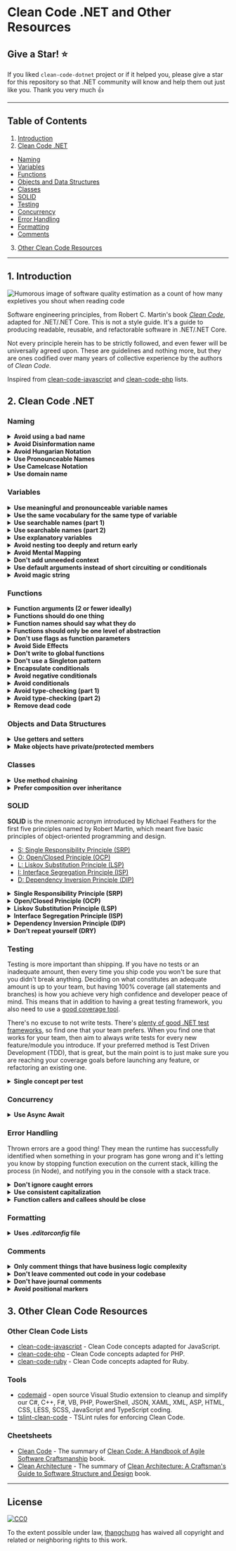# Clean Code .NET and Other Resources

## Give a Star! :star:

If you liked `clean-code-dotnet` project or if it helped you, please give a star for this repository so that .NET community will know and help them out just like you. Thank you very much :+1:

---

## Table of Contents

1. [Introduction](#1-introduction)
2. [Clean Code .NET](#2-clean-code-.net)
- [Naming](#naming)
- [Variables](#variables)
- [Functions](#functions)
- [Objects and Data Structures](#objects-and-data-structures)
- [Classes](#classes)
- [SOLID](#solid)
- [Testing](#testing)
- [Concurrency](#concurrency)
- [Error Handling](#error-handling)
- [Formatting](#formatting)
- [Comments](#comments)
3. [Other Clean Code Resources](#3-other-clean-code-resources)

---

## 1. Introduction

![Humorous image of software quality estimation as a count of how many expletives you shout when reading code](http://www.osnews.com/images/comics/wtfm.jpg)

Software engineering principles, from Robert C. Martin's book [_Clean Code_](https://www.amazon.com/Clean-Code-Handbook-Software-Craftsmanship/dp/0132350882), adapted for .NET/.NET Core. This is not a style guide. It's a guide to producing readable, reusable, and refactorable software in .NET/.NET Core.

Not every principle herein has to be strictly followed, and even fewer will be universally agreed upon. These are guidelines and nothing more, but they are ones codified over many years of collective experience by the authors of _Clean Code_.

Inspired from [clean-code-javascript](https://github.com/ryanmcdermott/clean-code-javascript) and [clean-code-php](https://github.com/jupeter/clean-code-php) lists.

## 2. Clean Code .NET

### **Naming**

<details>
  <summary><b>Avoid using a bad name</b></summary>

Naming it hard and it takes time but worth it. Choosing good names takes time but saves more than it takes and it will help everyone who reads your code (including you) will be happier if you do. Naming should reflect about what it does, what is the context.

**Bad:**

```csharp
int d;
```

**Good:**

```csharp
int daySinceModification;
```

**[⬆ Back to top](#table-of-contents)**

</details>

<details>
  <summary><b>Avoid Disinformation name</b></summary>

Programmers must avoid naming with disinformation name and we should name variable to reflect what we want to do with it.

**Bad:**

```csharp
var dataFromDb = db.GetFromService().Tolist();
```

**Good:**

```csharp
var listOfEmployee = _employeeService.GetEmployeeListFromDb().Tolist();
```

**[⬆ Back to top](#table-of-contents)**

</details>

<details>
  <summary><b>Avoid Hungarian Notation</b></summary>

Hungarian Notation restates the type which is already present in the declaration. This is pointless since modern IDEs will identify the type.

**Bad:**

```csharp
int iCounter;
string strFullName;
DateTime dModifiedDate;
```

**Good:**

```csharp
int counter;
string fullName;
DateTime modifiedDate;
```

Hungarian Notation should also not be used in paramaters.

**Bad:**

```csharp
public bool IsShopOpen(string pDay, int pAmount)
{
    // some logic
}
```

**Good:**

```csharp
public bool IsShopOpen(string day, int amount)
{
     // some logic
}
```


**[⬆ Back to top](#table-of-contents)**

</details>

<details>
  <summary><b>Use Pronounceable Names</b></summary>

It will take time to investigate the meaning of the variables and functions when they are not pronounceable.

**Bad:**

```csharp
public class Employee
{
    public Datetime sWorkDate { get; set; } // what the heck is this
    public Datetime modTime { get; set; } // same here
}
```

**Good:**

```csharp
public class Employee
{
    public Datetime StartWorkingDate { get; set; }
    public Datetime ModificationTime { get; set; }
}
```

**[⬆ Back to top](#table-of-contents)**

</details>

<details>
  <summary><b>Use Camelcase Notation</b></summary>

Use [Camelcase Notation](https://en.wikipedia.org/wiki/Camel_case) for variable and parameter function

**Bad:**

```csharp
var employeephone;

public double CalculateSalary(int workingdays, int workinghours)
{
    // some logic
}
```

**Good:**

```csharp
var employeePhone;

public double CalculateSalary(int workingDays, int workingHours)
{
    // some logic
}
```

**[⬆ Back to top](#table-of-contents)**

</details>

<details>
  <summary><b>Use domain name</b></summary>

People who read your code are also programmers. Naming things right will help everyone be on the same page. We don’t want to take time to explain to everyone what a variable or function is for.

**Good**

```csharp
public class SingleObject
{
   //create an object of SingleObject
   private static SingleObject _instance = new SingleObject();

   //make the constructor private so that this class cannot be
   //instantiated
   private SingleObject() {}

   //Get the only object available
   public static SingleObject GetInstance()
   {
      return _instance;
   }

   public string ShowMessage()
   {
      return "Hello World!";
   }
}

public static void main(String[] args)
{
    // illegal construct
    // var object = new SingleObject();

    // Get the only object available
    var singletonObject = SingleObject.GetInstance();

    // show the message
    singletonObject.ShowMessage();
}
```

**[⬆ Back to top](#table-of-contents)**

</details>

### **Variables**

<details>
  <summary><b>Use meaningful and pronounceable variable names</b></summary>

**Bad:**

```csharp
var ymdstr = DateTime.UtcNow.ToString("MMMM dd, yyyy");
```

**Good:**

```csharp
var currentDate = DateTime.UtcNow.ToString("MMMM dd, yyyy");
```

**[⬆ Back to top](#table-of-contents)**

</details>

<details>
  <summary><b>Use the same vocabulary for the same type of variable</b></summary>

**Bad:**

```csharp
GetUserInfo();
GetUserData();
GetUserRecord();
GetUserProfile();
```

**Good:**

```csharp
GetUser();
```

**[⬆ Back to top](#table-of-contents)**

</details>

<details>
  <summary><b>Use searchable names (part 1)</b></summary>

We will read more code than we will ever write. It's important that the code we do write is
readable and searchable. By _not_ naming variables that end up being meaningful for
understanding our program, we hurt our readers.
Make your names searchable.

**Bad:**

```csharp
// What the heck is data for?
var data = new { Name = "John", Age = 42 };

var stream1 = new MemoryStream();
var ser1 = new DataContractJsonSerializer(typeof(object));
ser1.WriteObject(stream1, data);

stream1.Position = 0;
var sr1 = new StreamReader(stream1);
Console.Write("JSON form of Data object: ");
Console.WriteLine(sr1.ReadToEnd());
```

**Good:**

```csharp
var person = new Person
{
    Name = "John",
    Age = 42
};

var stream2 = new MemoryStream();
var ser2 = new DataContractJsonSerializer(typeof(Person));
ser2.WriteObject(stream2, data);

stream2.Position = 0;
var sr2 = new StreamReader(stream2);
Console.Write("JSON form of Data object: ");
Console.WriteLine(sr2.ReadToEnd());
```
**[⬆ Back to top](#table-of-contents)**

</details>

<details>
  <summary><b>Use searchable names (part 2)</b></summary>

**Bad:**

```csharp
var data = new { Name = "John", Age = 42, PersonAccess = 4};

// What the heck is 4 for?
if (data.PersonAccess == 4)
{
    // do edit ...
}
```

**Good:**

```csharp
public enum PersonAccess : int
{
    ACCESS_READ = 1,
    ACCESS_CREATE = 2,
    ACCESS_UPDATE = 4,
    ACCESS_DELETE = 8
}

var person = new Person
{
    Name = "John",
    Age = 42,
    PersonAccess= PersonAccess.ACCESS_CREATE
};

if (person.PersonAccess == PersonAccess.ACCESS_UPDATE)
{
    // do edit ...
}
```

**[⬆ Back to top](#table-of-contents)**

</details>

<details>
  <summary><b>Use explanatory variables</b></summary>

**Bad:**

```csharp
const string Address = "One Infinite Loop, Cupertino 95014";
var cityZipCodeRegex = @"/^[^,\]+[,\\s]+(.+?)\s*(\d{5})?$/";
var matches = Regex.Matches(Address, cityZipCodeRegex);
if (matches[0].Success == true && matches[1].Success == true)
{
    SaveCityZipCode(matches[0].Value, matches[1].Value);
}
```

**Good:**

Decrease dependence on regex by naming subpatterns.

```csharp
const string Address = "One Infinite Loop, Cupertino 95014";
var cityZipCodeWithGroupRegex = @"/^[^,\]+[,\\s]+(?<city>.+?)\s*(?<zipCode>\d{5})?$/";
var matchesWithGroup = Regex.Match(Address, cityZipCodeWithGroupRegex);
var cityGroup = matchesWithGroup.Groups["city"];
var zipCodeGroup = matchesWithGroup.Groups["zipCode"];
if(cityGroup.Success == true && zipCodeGroup.Success == true)
{
    SaveCityZipCode(cityGroup.Value, zipCodeGroup.Value);
}
```

**[⬆ back to top](#table-of-contents)**

</details>

<details>
  <summary><b>Avoid nesting too deeply and return early</b></summary>

Too many if else statements can make the code hard to follow. Explicit is better
than implicit.

**Bad:**

```csharp
public bool IsShopOpen(string day)
{
    if (!string.IsNullOrEmpty(day))
    {
        day = day.ToLower();
        if (day == "friday")
        {
            return true;
        }
        else if (day == "saturday")
        {
            return true;
        }
        else if (day == "sunday")
        {
            return true;
        }
        else
        {
            return false;
        }
    }
    else
    {
        return false;
    }

}
```

**Good:**

```csharp
public bool IsShopOpen(string day)
{
    if (string.IsNullOrEmpty(day))
    {
        return false;
    }

    var openingDays = new[] { "friday", "saturday", "sunday" };
    return openingDays.Any(d => d == day.ToLower());
}
```

**Bad:**

```csharp
public long Fibonacci(int n)
{
    if (n < 50)
    {
        if (n != 0)
        {
            if (n != 1)
            {
                return Fibonacci(n - 1) + Fibonacci(n - 2);
            }
            else
            {
                return 1;
            }
        }
        else
        {
            return 0;
        }
    }
    else
    {
        throw new System.Exception("Not supported");
    }
}
```

**Good:**

```csharp
public long Fibonacci(int n)
{
    if (n == 0)
    {
        return 0;
    }

    if (n == 1)
    {
        return 1;
    }

    if (n > 50)
    {
        throw new System.Exception("Not supported");
    }

    return Fibonacci(n - 1) + Fibonacci(n - 2);
}
```

**[⬆ back to top](#table-of-contents)**

</details>

<details>
  <summary><b>Avoid Mental Mapping</b></summary>

Don’t force the reader of your code to translate what the variable means.
Explicit is better than implicit.

**Bad:**

```csharp
var l = new[] { "Austin", "New York", "San Francisco" };

for (var i = 0; i < l.Count(); i++)
{
    var li = l[i];
    DoStuff();
    DoSomeOtherStuff();

    // ...
    // ...
    // ...
    // Wait, what is `li` for again?
    Dispatch(li);
}
```

**Good:**

```csharp
var locations = new[] { "Austin", "New York", "San Francisco" };

foreach (var location in locations)
{
    DoStuff();
    DoSomeOtherStuff();

    // ...
    // ...
    // ...
    Dispatch(location);
}
```

**[⬆ back to top](#table-of-contents)**

</details>

<details>
  <summary><b>Don't add unneeded context</b></summary>

If your class/object name tells you something, don't repeat that in your
variable name.

**Bad:**

```csharp
public class Car
{
    public string CarMake { get; set; }
    public string CarModel { get; set; }
    public string CarColor { get; set; }

    //...
}
```

**Good:**

```csharp
public class Car
{
    public string Make { get; set; }
    public string Model { get; set; }
    public string Color { get; set; }

    //...
}
```

**[⬆ back to top](#table-of-contents)**

</details>

<details>
  <summary><b>Use default arguments instead of short circuiting or conditionals</b></summary>

**Not good:**

This is not good because `breweryName` can be `NULL`.

This opinion is more understandable than the previous version, but it better controls the value of the variable.

```csharp
public void CreateMicrobrewery(string name = null)
{
    var breweryName = !string.IsNullOrEmpty(name) ? name : "Hipster Brew Co.";
    // ...
}
```

**Good:**

```csharp
public void CreateMicrobrewery(string breweryName = "Hipster Brew Co.")
{
    // ...
}
```

**[⬆ back to top](#table-of-contents)**

</details>

<details>
  <summary><b>Avoid magic string</b></summary>

Magic strings are string values that are specified directly within application code that have an impact on the application’s behavior. Frequently, such strings will end up being duplicated within the system, and since they cannot automatically be updated using refactoring tools, they become a common source of bugs when changes are made to some strings but not others.

**Bad**

```csharp
if (userRole == "Admin")
{
    // logic in here
}
```

**Good**

```csharp
const string ADMIN_ROLE = "Admin"
if (userRole == ADMIN_ROLE)
{
    // logic in here
}
```

Using this we only have to change in centralize place and others will adapt it.

**[⬆ back to top](#table-of-contents)**

</details>

### **Functions**

<details>
  <summary><b>Function arguments (2 or fewer ideally)</b></summary>

Limiting the amount of function parameters is incredibly important because it makes
testing your function easier. Having more than three leads to a combinatorial explosion
where you have to test tons of different cases with each separate argument.

Zero arguments is the ideal case. One or two arguments is ok, and three should be avoided.
Anything more than that should be consolidated. Usually, if you have more than two
arguments then your function is trying to do too much. In cases where it's not, most
of the time a higher-level object will suffice as an argument.

**Bad:**

```csharp
public void CreateMenu(string title, string body, string buttonText, bool cancellable)
{
    // ...
}
```

**Good:**

```csharp
pubic class MenuConfig
{
    public string Title { get; set; }
    public string Body { get; set; }
    public string ButtonText { get; set; }
    public bool Cancellable { get; set; }
}

var config = new MenuConfig();
config.Title = "Foo";
config.Body = "Bar";
config.ButtonText = "Baz";
config.Cancellable = true;

public void CreateMenu(MenuConfig config)
{
    // ...
}
```

**[⬆ back to top](#table-of-contents)**

</details>

<details>
  <summary><b>Functions should do one thing</b></summary>

This is by far the most important rule in software engineering. When functions do more
than one thing, they are harder to compose, test, and reason about. When you can isolate
a function to just one action, they can be refactored easily and your code will read much
cleaner. If you take nothing else away from this guide other than this, you'll be ahead
of many developers.

**Bad:**

```csharp
public void SendEmailToListOfClients(string[] clients)
{
    foreach (var client in clients)
    {
        var clientRecord = db.Find(client);
        if (clientRecord.IsActive())
        {
            Email(client);
        }
    }
}
```

**Good:**

```csharp
public void SendEmailToListOfClients(string[] clients)
{
    var activeClients = ActiveClients(clients);
    // Do some logic
}

public List<Client> ActiveClients(string[] clients)
{
    return db.Find(clients).Where(s => s.Status == "Active");
}
```

**[⬆ back to top](#table-of-contents)**

</details>

<details>
  <summary><b>Function names should say what they do</b></summary>

**Bad:**

```csharp
public class Email
{
    //...

    public void Handle()
    {
        SendMail(this._to, this._subject, this._body);
    }
}

var message = new Email(...);
// What is this? A handle for the message? Are we writing to a file now?
message.Handle();
```

**Good:**

```csharp
public class Email
{
    //...

    public void Send()
    {
        SendMail(this._to, this._subject, this._body);
    }
}

var message = new Email(...);
// Clear and obvious
message.Send();
```

**[⬆ back to top](#table-of-contents)**

</details>

<details>
  <summary><b>Functions should only be one level of abstraction</b></summary>

> Not finished yet

When you have more than one level of abstraction your function is usually
doing too much. Splitting up functions leads to reusability and easier
testing.

**Bad:**

```csharp
public string ParseBetterJSAlternative(string code)
{
    var regexes = [
        // ...
    ];

    var statements = explode(" ", code);
    var tokens = new string[] {};
    foreach (var regex in regexes) {
        foreach (var statement in statements) {
            // ...
        }
    }

    var ast = new string[] {};
    foreach (var token in tokens) {
        // lex...
    }

    foreach (var node in ast) {
        // parse...
    }
}
```

**Bad too:**

We have carried out some of the functionality, but the `ParseBetterJSAlternative()` function is still very complex and not testable.

```csharp
public string Tokenize(string code)
{
    var regexes = new string[] {
        // ...
    };

    var statements = explode(" ", code);
    var tokens = new string[] {};
    foreach (var regex in regexes)
    {
        foreach (var statement in statements)
        {
            tokens[] = /* ... */;
        }
    }

    return tokens;
}

public string Lexer(string[] tokens)
{
    var ast = new string[] {};
    foreach (var token in tokens)
    {
        ast[] = /* ... */;
    }

    return ast;
}

public string ParseBetterJSAlternative(string code)
{
    var tokens = Tokenize(code);
    var ast = Lexer(tokens);
    foreach (var node in ast)
    {
        // parse...
    }
}
```

**Good:**

The best solution is move out the dependencies of `ParseBetterJSAlternative()` function.

```csharp
class Tokenizer
{
    public string Tokenize(string code)
    {
        var regexes = new string[] {
            // ...
        };

        var statements = explode(" ", code);
        var tokens = new string[] {};
        foreach (var regex in regexes)
        {
            foreach (var statement in statements)
            {
                tokens[] = /* ... */;
            }
        }

        return tokens;
    }
}

class Lexer
{
    public string Lexify(string[] tokens)
    {
        var ast = new[] {};
        foreach (var token in tokens)
        {
            ast[] = /* ... */;
        }

        return ast;
    }
}

class BetterJSAlternative
{
    private string _tokenizer;
    private string _lexer;

    public BetterJSAlternative(Tokenizer tokenizer, Lexer lexer)
    {
        _tokenizer = tokenizer;
        _lexer = lexer;
    }

    public string Parse(string code)
    {
        var tokens = _tokenizer->Tokenize(code);
        var ast = _lexer.Lexify(tokens);
        foreach (var node in ast)
        {
            // parse...
        }
    }
}
```

**[⬆ back to top](#table-of-contents)**

</details>

<details>
  <summary><b>Don't use flags as function parameters</b></summary>

Flags tell your user that this function does more than one thing. Functions should
do one thing. Split out your functions if they are following different code paths
based on a boolean.

**Bad:**

```csharp
public void CreateFile(string name, bool temp = false)
{
    if (temp)
    {
        Touch("./temp/" + name);
    }
    else
    {
        Touch(name);
    }
}
```

**Good:**

```csharp
public void CreateFile(string name)
{
    Touch(name);
}

public void CreateTempFile(string name)
{
    Touch("./temp/"  + name);
}
```

**[⬆ back to top](#table-of-contents)**

</details>

<details>
  <summary><b>Avoid Side Effects</b></summary>

A function produces a side effect if it does anything other than take a value in and
return another value or values. A side effect could be writing to a file, modifying
some global variable, or accidentally wiring all your money to a stranger.

Now, you do need to have side effects in a program on occasion. Like the previous
example, you might need to write to a file. What you want to do is to centralize where
you are doing this. Don't have several functions and classes that write to a particular
file. Have one service that does it. One and only one.

The main point is to avoid common pitfalls like sharing state between objects without
any structure, using mutable data types that can be written to by anything, and not
centralizing where your side effects occur. If you can do this, you will be happier
than the vast majority of other programmers.

**Bad:**

```csharp
// Global variable referenced by following function.
// If we had another function that used this name, now it'd be an array and it could break it.
var name = 'Ryan McDermott';

public string SplitIntoFirstAndLastName()
{
   return name.Split(" ");
}

SplitIntoFirstAndLastName();

Console.PrintLine(name); // ['Ryan', 'McDermott'];
```

**Good:**

```csharp
public string SplitIntoFirstAndLastName(string name)
{
    return name.Split(" ");
}

var name = 'Ryan McDermott';
var newName = SplitIntoFirstAndLastName(name);

Console.PrintLine(name); // 'Ryan McDermott';
Console.PrintLine(newName); // ['Ryan', 'McDermott'];
```

**[⬆ back to top](#table-of-contents)**

</details>

<details>
  <summary><b>Don't write to global functions</b></summary>

> Not finished yet

Polluting globals is a bad practice in many languages because you could clash with another
library and the user of your API would be none-the-wiser until they get an exception in
production. Let's think about an example: what if you wanted to have configuration array.
You could write global function like `Config()`, but it could clash with another library
that tried to do the same thing.

**Bad:**

```csharp
public string[] Config()
{
    return  [
        "foo" => "bar",
    ]
}
```

**Good:**

```csharp
class Configuration
{
    private string[] _configuration = [];

    public Configuration(string[] configuration)
    {
        _configuration = configuration;
    }

    public string[] Get(string key)
    {
        return (_configuration[key]!= null) ? _configuration[key] : null;
    }
}
```

Load configuration and create instance of `Configuration` class

```csharp
var configuration = new Configuration(new string[] {
    "foo" => "bar",
});
```

And now you must use instance of `Configuration` in your application.

**[⬆ back to top](#table-of-contents)**

</details>

<details>
  <summary><b>Don't use a Singleton pattern</b></summary>

Singleton is an [anti-pattern](https://en.wikipedia.org/wiki/Singleton_pattern). Paraphrased from Brian Button:

1. They are generally used as a **global instance**, why is that so bad? Because **you hide the dependencies** of your application in your code, instead of exposing them through the interfaces. Making something global to avoid passing it around is a [code smell](https://en.wikipedia.org/wiki/Code_smell).
2. They violate the [single responsibility principle](#single-responsibility-principle-srp): by virtue of the fact that **they control their own creation and lifecycle**.
3. They inherently cause code to be tightly [coupled](https://en.wikipedia.org/wiki/Coupling_%28computer_programming%29). This makes faking them out under **test rather difficult** in many cases.
4. They carry state around for the lifetime of the application. Another hit to testing since **you can end up with a situation where tests need to be ordered** which is a big no for unit tests. Why? Because each unit test should be independent from the other.

There is also very good thoughts by [Misko Hevery](http://misko.hevery.com/about/) about the [root of problem](http://misko.hevery.com/2008/08/25/root-cause-of-singletons/).

**Bad:**

```csharp
class DBConnection
{
    private static DBConnection _instance;

    private DBConnection()
    {
        // ...
    }

    public static GetInstance()
    {
        if (_instance == null)
        {
            _instance = new DBConnection();
        }

        return _instance;
    }

    // ...
}

var singleton = DBConnection.GetInstance();
```

**Good:**

```csharp
class DBConnection
{
    public DBConnection(IOptions<DbConnectionOption> options)
    {
        // ...
    }

    // ...
}
```

Create instance of `DBConnection` class and configure it with [Option pattern](https://docs.microsoft.com/en-us/aspnet/core/fundamentals/configuration/options?view=aspnetcore-2.1).

```csharp
var options = <resolve from IOC>;
var connection = new DBConnection(options);
```

And now you must use instance of `DBConnection` in your application.

**[⬆ back to top](#table-of-contents)**

</details>

<details>
  <summary><b>Encapsulate conditionals</b></summary>

**Bad:**

```csharp
if (article.state == "published")
{
    // ...
}
```

**Good:**

```csharp
if (article.IsPublished())
{
    // ...
}
```

**[⬆ back to top](#table-of-contents)**

</details>

<details>
  <summary><b>Avoid negative conditionals</b></summary>

**Bad:**

```csharp
public bool IsDOMNodeNotPresent(string node)
{
    // ...
}

if (!IsDOMNodeNotPresent(node))
{
    // ...
}
```

**Good:**

```csharp
public bool IsDOMNodePresent(string node)
{
    // ...
}

if (IsDOMNodePresent(node))
{
    // ...
}
```

**[⬆ back to top](#table-of-contents)**

</details>

<details>
  <summary><b>Avoid conditionals</b></summary>

This seems like an impossible task. Upon first hearing this, most people say,
"how am I supposed to do anything without an `if` statement?" The answer is that
you can use polymorphism to achieve the same task in many cases. The second
question is usually, "well that's great but why would I want to do that?" The
answer is a previous clean code concept we learned: a function should only do
one thing. When you have classes and functions that have `if` statements, you
are telling your user that your function does more than one thing. Remember,
just do one thing.

**Bad:**

```csharp
class Airplane
{
    // ...

    public double GetCruisingAltitude()
    {
        switch (_type)
        {
            case '777':
                return GetMaxAltitude() - GetPassengerCount();
            case 'Air Force One':
                return GetMaxAltitude();
            case 'Cessna':
                return GetMaxAltitude() - GetFuelExpenditure();
        }
    }
}
```

**Good:**

```csharp
interface IAirplane
{
    // ...

    public double GetCruisingAltitude();
}

class Boeing777 : IAirplane
{
    // ...

    public double GetCruisingAltitude()
    {
        return GetMaxAltitude() - GetPassengerCount();
    }
}

class AirForceOne : IAirplane
{
    // ...

    public double GetCruisingAltitude()
    {
        return GetMaxAltitude();
    }
}

class Cessna : IAirplane
{
    // ...

    public double GetCruisingAltitude()
    {
        return GetMaxAltitude() - GetFuelExpenditure();
    }
}
```

**[⬆ back to top](#table-of-contents)**

</details>

<details>
  <summary><b>Avoid type-checking (part 1)</b></summary>

**Bad:**

```csharp
public Path TravelToTexas(object vehicle)
{
    if (vehicle.GetType() == typeof(Bicycle))
    {
        (vehicle as Bicycle).PeddleTo(new Location("texas"));
    }
    else if (vehicle.GetType() == typeof(Car))
    {
        (vehicle as Car).DriveTo(new Location("texas"));
    }
}
```

**Good:**

```csharp
public Path TravelToTexas(Traveler vehicle)
{
    vehicle.TravelTo(new Location("texas"));
}
```

or

```csharp
// pattern matching
public Path TravelToTexas(object vehicle)
{
    if (vehicle is Bicycle bicycle)
    {
        bicycle.PeddleTo(new Location("texas"));
    }
    else if (vehicle is Car car)
    {
        car.DriveTo(new Location("texas"));
    }
}
```

**[⬆ back to top](#table-of-contents)**

</details>

<details>
  <summary><b>Avoid type-checking (part 2)</b></summary>

**Bad:**

```csharp
public int Combine(dynamic val1, dynamic val2)
{
    int value;
    if (!int.TryParse(val1, out value) || !int.TryParse(val2, out value))
    {
        throw new Exception('Must be of type Number');
    }

    return val1 + val2;
}
```

**Good:**

```csharp
public int Combine(int val1, int val2)
{
    return val1 + val2;
}
```

**[⬆ back to top](#table-of-contents)**

</details>

<details>
  <summary><b>Remove dead code</b></summary>

Dead code is just as bad as duplicate code. There's no reason to keep it in
your codebase. If it's not being called, get rid of it! It will still be safe
in your version history if you still need it.

**Bad:**

```csharp
public void OldRequestModule(string url)
{
    // ...
}

public void NewRequestModule(string url)
{
    // ...
}

var request = NewRequestModule(requestUrl);
InventoryTracker("apples", request, "www.inventory-awesome.io");
```

**Good:**

```csharp
public void RequestModule(string url)
{
    // ...
}

var request = RequestModule(requestUrl);
InventoryTracker("apples", request, "www.inventory-awesome.io");
```

**[⬆ back to top](#table-of-contents)**

</details>

### **Objects and Data Structures**

<details>
  <summary><b>Use getters and setters</b></summary>

In C# / VB.NET you can set `public`, `protected` and `private` keywords for methods.
Using it, you can control properties modification on an object.

* When you want to do more beyond getting an object property, you don't have
  to look up and change every accessor in your codebase.
* Makes adding validation simple when doing a `set`.
* Encapsulates the internal representation.
* Easy to add logging and error handling when getting and setting.
* Inheriting this class, you can override default functionality.
* You can lazy load your object's properties, let's say getting it from a
  server.

Additionally, this is part of Open/Closed principle, from object-oriented
design principles.

**Bad:**

```csharp
class BankAccount
{
    public double Balance = 1000;
}

var bankAccount = new BankAccount();

// Fake buy shoes...
bankAccount.Balance -= 100;
```

**Good:**

```csharp
class BankAccount
{
    private double _balance = 0.0D;

    public BankAccount(balance = 1000)
    {
       _balance = balance;
    }

    public double WithdrawBalance(int amount)
    {
        if (amount > _balance)
        {
            throw new Exception('Amount greater than available balance.');
        }

        _balance -= amount;
    }

    public void DepositBalance(int amount)
    {
        _balance += amount;
    }

    public double getBalance()
    {
        return _balance;
    }
}

var bankAccount = new BankAccount();

// Buy shoes...
bankAccount.WithdrawBalance(price);

// Get balance
balance = bankAccount.GetBalance();
```

**[⬆ back to top](#table-of-contents)**

</details>

<details>
  <summary><b>Make objects have private/protected members</b></summary>

**Bad:**

```csharp
class Employee
{
    public string Name { get; set; }

    public Employee(name)
    {
        Name = name;
    }
}

var employee = new Employee('John Doe');
Console.WriteLine(employee.Name) // Employee name: John Doe
```

**Good:**

```csharp
class Employee
{
    public string Name { get; }

    public Employee(string name)
    {
        Name = name;
    }
}

var employee = new Employee('John Doe');
Console.WriteLine(employee.GetName());// Employee name: John Doe
```

**[⬆ back to top](#table-of-contents)**

</details>

### **Classes**

<details>
  <summary><b>Use method chaining</b></summary>

This pattern is very useful and commonly used in many libraries. It allows your code to be expressive, and less verbose.
For that reason, use method chaining and take a look at how clean your code will be.

**Good:**

```csharp
public static class ListExtensions
{
    public static List<T> FluentAdd<T>(this List<T> list, T item)
    {
        list.Add(item);
        return list;
    }

    public static List<T> FluentClear<T>(this List<T> list)
    {
        list.Clear();
        return list;
    }

    public static List<T> FluentForEach<T>(this List<T> list, Action<T> action)
    {
        list.ForEach(action);
        return list;
    }

    public static List<T> FluentInsert<T>(this List<T> list, int index, T item)
    {
        list.Insert(index, item);
        return list;
    }

    public static List<T> FluentRemoveAt<T>(this List<T> list, int index)
    {
        list.RemoveAt(index);
        return list;
    }

    public static List<T> FluentReverse<T>(this List<T> list)
    {
        list.Reverse();
        return list;
    }
}

internal static void ListFluentExtensions()
{
    var list = new List<int>() { 1, 2, 3, 4, 5 }
        .FluentAdd(1)
        .FluentInsert(0, 0)
        .FluentRemoveAt(1)
        .FluentReverse()
        .FluentForEach(value => value.WriteLine())
        .FluentClear();
}
```

**[⬆ back to top](#table-of-contents)**

</details>

<details>
  <summary><b>Prefer composition over inheritance</b></summary>

As stated famously in [_Design Patterns_](https://en.wikipedia.org/wiki/Design_Patterns) by the Gang of Four,
you should prefer composition over inheritance where you can. There are lots of
good reasons to use inheritance and lots of good reasons to use composition.
The main point for this maxim is that if your mind instinctively goes for
inheritance, try to think if composition could model your problem better. In some
cases it can.

You might be wondering then, "when should I use inheritance?" It
depends on your problem at hand, but this is a decent list of when inheritance
makes more sense than composition:

1. Your inheritance represents an "is-a" relationship and not a "has-a" relationship (Human->Animal vs. User->UserDetails).
2. You can reuse code from the base classes (Humans can move like all animals).
3. You want to make global changes to derived classes by changing a base class (Change the caloric expenditure of all animals when they move).

**Bad:**

```csharp
class Employee
{
    private string Name { get; set; }
    private string Email { get; set; }

    public Employee(string name, string email)
    {
        Name = name;
        Email = email;
    }

    // ...
}

// Bad because Employees "have" tax data.
// EmployeeTaxData is not a type of Employee

class EmployeeTaxData extends Employee
{
    private string Name { get; }
    private string Email { get; }

    public EmployeeTaxData(string name, string email, string ssn, string salary)
    {
         // ...
    }

    // ...
}
```

**Good:**

```csharp
class EmployeeTaxData
{
    public string Ssn { get; }
    public string Salary { get; }

    public EmployeeTaxData(string ssn, string salary)
    {
        Ssn = ssn;
        Salary = salary;
    }

    // ...
}

class Employee
{
    public string Name { get; }
    public string Email { get; }
    public EmployeeTaxData TaxData { get; }

    public Employee(string name, string email)
    {
        Name = name;
        Email = email;
    }

    public void SetTax(string ssn, double salary)
    {
        TaxData = new EmployeeTaxData(ssn, salary);
    }

    // ...
}
```

**[⬆ back to top](#table-of-contents)**

</details>

### **SOLID**

**SOLID** is the mnemonic acronym introduced by Michael Feathers for the first five principles named by Robert Martin, which meant five basic principles of object-oriented programming and design.

* [S: Single Responsibility Principle (SRP)](#single-responsibility-principle-srp)
* [O: Open/Closed Principle (OCP)](#openclosed-principle-ocp)
* [L: Liskov Substitution Principle (LSP)](#liskov-substitution-principle-lsp)
* [I: Interface Segregation Principle (ISP)](#interface-segregation-principle-isp)
* [D: Dependency Inversion Principle (DIP)](#dependency-inversion-principle-dip)

<details>
  <summary><b>Single Responsibility Principle (SRP)</b></summary>

As stated in Clean Code, "There should never be more than one reason for a class
to change". It's tempting to jam-pack a class with a lot of functionality, like
when you can only take one suitcase on your flight. The issue with this is
that your class won't be conceptually cohesive and it will give it many reasons
to change. Minimizing the amount of times you need to change a class is important.
It's important because if too much functionality is in one class and you modify a piece of it,
it can be difficult to understand how that will affect other dependent modules in
your codebase.

**Bad:**

```csharp
class UserSettings
{
    private User User;

    public UserSettings (User user)
    {
        User = user;
    }

    public void ChangeSettings(Settings settings)
    {
        if (verifyCredentials())
        {
            // ...
        }
    }

    private bool VerifyCredentials()
    {
        // ...
    }
}
```

**Good:**

```csharp
class UserAuth
{
    private User User;

    public UserSettings (User user)
    {
        User = user;
    }

    public bool VerifyCredentials()
    {
        // ...
    }
}

class UserSettings
{
    private User User;
    private UserAuth Auth;

    public UserSettings(User user)
    {
        User = user;
        Auth = new UserAuth(user);
    }

    public void ChangeSettings(Settings settings)
    {
        if (Auth.VerifyCredentials())
        {
            // ...
        }
    }
}
```

**[⬆ back to top](#table-of-contents)**

</details>

<details>
  <summary><b>Open/Closed Principle (OCP)</b></summary>

As stated by Bertrand Meyer, "software entities (classes, modules, functions,
etc.) should be open for extension, but closed for modification." What does that
mean though? This principle basically states that you should allow users to
add new functionalities without changing existing code.

**Bad:**

```csharp
abstract class AdapterBase
{
    protected string Name;

    public string GetName()
    {
        return Name;
    }
}

class AjaxAdapter : AdapterBase
{
    public AjaxAdapter()
    {
        Name = "ajaxAdapter";
    }
}

class NodeAdapter : AdapterBase
{
    public NodeAdapter()
    {
        Name = "nodeAdapter";
    }
}

class HttpRequester : AdapterBase
{
    private readonly AdapterBase Adapter;

    public HttpRequester(AdapterBase adapter)
    {
        Adapter = adapter;
    }

    public void Fetch(string url)
    {
        var adapterName = Adapter.GetName();

        if (adapterName == "ajaxAdapter")
        {
            return MakeAjaxCall(url);
        }
        else if (adapterName == "httpNodeAdapter")
        {
            return MakeHttpCall(url);
        }
    }

    private bool MakeAjaxCall(string url)
    {
        // request and return promise
    }

    private bool MakeHttpCall(string url)
    {
        // request and return promise
    }
}
```

**Good:**

```csharp
interface IAdapter
{
    bool Request(string url);
}

class AjaxAdapter : IAdapter
{
    public bool Request(string url)
    {
        // request and return promise
    }
}

class NodeAdapter : IAdapter
{
    public bool Request(string url)
    {
        // request and return promise
    }
}

class HttpRequester
{
    private readonly IAdapter Adapter;

    public HttpRequester(IAdapter adapter)
    {
        Adapter = adapter;
    }

    public bool Fetch(string url)
    {
        return Adapter.Request(url);
    }
}
```

**[⬆ back to top](#table-of-contents)**

</details>

<details>
  <summary><b>Liskov Substitution Principle (LSP)</b></summary>

This is a scary term for a very simple concept. It's formally defined as "If S
is a subtype of T, then objects of type T may be replaced with objects of type S
(i.e., objects of type S may substitute objects of type T) without altering any
of the desirable properties of that program (correctness, task performed,
etc.)." That's an even scarier definition.

The best explanation for this is if you have a parent class and a child class,
then the base class and child class can be used interchangeably without getting
incorrect results. This might still be confusing, so let's take a look at the
classic Square-Rectangle example. Mathematically, a square is a rectangle, but
if you model it using the "is-a" relationship via inheritance, you quickly
get into trouble.

**Bad:**

```csharp
class Rectangle
{
    protected double Width = 0;
    protected double Height = 0;

    public Drawable Render(double area)
    {
        // ...
    }

    public void SetWidth(double width)
    {
        Width = width;
    }

    public void SetHeight(double height)
    {
        Height = height;
    }

    public double GetArea()
    {
        return Width * Height;
    }
}

class Square : Rectangle
{
    public double SetWidth(double width)
    {
        Width = Height = width;
    }

    public double SetHeight(double height)
    {
        Width = Height = height;
    }
}

Drawable RenderLargeRectangles(Rectangle rectangles)
{
    foreach (rectangle in rectangles)
    {
        rectangle.SetWidth(4);
        rectangle.SetHeight(5);
        var area = rectangle.GetArea(); // BAD: Will return 25 for Square. Should be 20.
        rectangle.Render(area);
    }
}

var rectangles = new[] { new Rectangle(), new Rectangle(), new Square() };
RenderLargeRectangles(rectangles);
```

**Good:**

```csharp
abstract class ShapeBase
{
    protected double Width = 0;
    protected double Height = 0;

    abstract public double GetArea();

    public Drawable Render(double area)
    {
        // ...
    }
}

class Rectangle : ShapeBase
{
    public void SetWidth(double width)
    {
        Width = width;
    }

    public void SetHeight(double height)
    {
        Height = height;
    }

    public double GetArea()
    {
        return Width * Height;
    }
}

class Square : ShapeBase
{
    private double Length = 0;

    public double SetLength(double length)
    {
        Length = length;
    }

    public double GetArea()
    {
        return Math.Pow(Length, 2);
    }
}

Drawable RenderLargeRectangles(Rectangle rectangles)
{
    foreach (rectangle in rectangles)
    {
        if (rectangle is Square)
        {
            rectangle.SetLength(5);
        }
        else if (rectangle is Rectangle)
        {
            rectangle.SetWidth(4);
            rectangle.SetHeight(5);
        }

        var area = rectangle.GetArea();
        rectangle.Render(area);
    }
}

var shapes = new[] { new Rectangle(), new Rectangle(), new Square() };
RenderLargeRectangles(shapes);
```

**[⬆ back to top](#table-of-contents)**

</details>

<details>
  <summary><b>Interface Segregation Principle (ISP)</b></summary>

### Interface Segregation Principle (ISP)

ISP states that "Clients should not be forced to depend upon interfaces that
they do not use."

A good example to look at that demonstrates this principle is for
classes that require large settings objects. Not requiring clients to setup
huge amounts of options is beneficial, because most of the time they won't need
all of the settings. Making them optional helps prevent having a "fat interface".

**Bad:**

```csharp
public interface IEmployee
{
    void Work();
    void Eat();
}

public class Human : IEmployee
{
    public void Work()
    {
        // ....working
    }

    public void Eat()
    {
        // ...... eating in lunch break
    }
}

public class Robot : IEmployee
{
    public void Work()
    {
        //.... working much more
    }

    public void Eat()
    {
        //.... robot can't eat, but it must implement this method
    }
}
```

**Good:**

Not every worker is an employee, but every employee is an worker.

```csharp
public interface IWorkable
{
    void Work();
}

public interface IFeedable
{
    void Eat();
}

public interface IEmployee : IFeedable, IWorkable
{
}

public class Human : IEmployee
{
    public void Work()
    {
        // ....working
    }

    public void Eat()
    {
        //.... eating in lunch break
    }
}

// robot can only work
public class Robot : IWorkable
{
    public void Work()
    {
        // ....working
    }
}
```

**[⬆ back to top](#table-of-contents)**

</details>

<details>
  <summary><b>Dependency Inversion Principle (DIP)</b></summary>

This principle states two essential things:

1. High-level modules should not depend on low-level modules. Both should
   depend on abstractions.
2. Abstractions should not depend upon details. Details should depend on
   abstractions.

This can be hard to understand at first, but if you've worked with PHP frameworks (like Symfony), you've seen an implementation of this principle in the form of Dependency
Injection (DI). While they are not identical concepts, DIP keeps high-level
modules from knowing the details of its low-level modules and setting them up.
It can accomplish this through DI. A huge benefit of this is that it reduces
the coupling between modules. Coupling is a very bad development pattern because
it makes your code hard to refactor.

**Bad:**

```csharp
public abstract class EmployeeBase
{
    public void Work()
    {
        // ....working
    }
}

public class Robot : EmployeeBase
{
    public void Work()
    {
        //.... working much more
    }
}

public class Manager
{
    private readonly Employee _employee;

    public Manager(Employee employee)
    {
        _employee = employee;
    }

    public void Manage()
    {
        _employee.Work();
    }
}
```

**Good:**

```csharp
public interface Employee
{
    void Work();
}

public class Human : Employee
{
    public void Work()
    {
        // ....working
    }
}

public class Robot : Employee
{
    public void Work()
    {
        //.... working much more
    }
}

public class Manager
{
    private readonly Employee _employee;

    public Manager(Employee employee)
    {
        _employee = employee;
    }

    public void Manage()
    {
        _employee.Work();
    }
}
```

**[⬆ back to top](#table-of-contents)**

</details>

<details>
  <summary><b>Don’t repeat yourself (DRY)</b></summary>

Try to observe the [DRY](https://en.wikipedia.org/wiki/Don%27t_repeat_yourself) principle.

Do your absolute best to avoid duplicate code. Duplicate code is bad because
it means that there's more than one place to alter something if you need to
change some logic.

Imagine if you run a restaurant and you keep track of your inventory: all your
tomatoes, onions, garlic, spices, etc. If you have multiple lists that
you keep this on, then all have to be updated when you serve a dish with
tomatoes in them. If you only have one list, there's only one place to update!

Oftentimes you have duplicate code because you have two or more slightly
different things, that share a lot in common, but their differences force you
to have two or more separate functions that do much of the same things. Removing
duplicate code means creating an abstraction that can handle this set of different
things with just one function/module/class.

Getting the abstraction right is critical, that's why you should follow the
SOLID principles laid out in the [Classes](#classes) section. Bad abstractions can be
worse than duplicate code, so be careful! Having said this, if you can make
a good abstraction, do it! Don't repeat yourself, otherwise you'll find yourself
updating multiple places anytime you want to change one thing.

**Bad:**

```csharp
public List<EmployeeData> ShowDeveloperList(Developers developers)
{
    foreach (var developers in developer)
    {
        var expectedSalary = developer.CalculateExpectedSalary();
        var experience = developer.GetExperience();
        var githubLink = developer.GetGithubLink();
        var data = new[] {
            expectedSalary,
            experience,
            githubLink
        };

        Render(data);
    }
}

public List<ManagerData> ShowManagerList(Manager managers)
{
    foreach (var manager in managers)
    {
        var expectedSalary = manager.CalculateExpectedSalary();
        var experience = manager.GetExperience();
        var githubLink = manager.GetGithubLink();
        var data =
        new[] {
            expectedSalary,
            experience,
            githubLink
        };

        render(data);
    }
}
```

**Good:**

```csharp
public List<EmployeeData> ShowList(Employee employees)
{
    foreach (var employee in employees)
    {
        var expectedSalary = employees.CalculateExpectedSalary();
        var experience = employees.GetExperience();
        var githubLink = employees.GetGithubLink();
        var data =
        new[] {
            expectedSalary,
            experience,
            githubLink
        };

        render(data);
    }
}
```

**Very good:**

It is better to use a compact version of the code.

```csharp
public List<EmployeeData> ShowList(Employee employees)
{
    foreach (var employee in employees)
    {
        render(new[] {
            employee.CalculateExpectedSalary(),
            employee.GetExperience(),
            employee.GetGithubLink()
        });
    }
}
```

**[⬆ back to top](#table-of-contents)**

</details>

### **Testing**

Testing is more important than shipping. If you have no tests or an
inadequate amount, then every time you ship code you won't be sure that you
didn't break anything. Deciding on what constitutes an adequate amount is up
to your team, but having 100% coverage (all statements and branches) is how
you achieve very high confidence and developer peace of mind. This means that
in addition to having a great testing framework, you also need to use a
[good coverage tool](https://docs.microsoft.com/en-us/visualstudio/test/using-code-coverage-to-determine-how-much-code-is-being-tested).

There's no excuse to not write tests. There's [plenty of good .NET test frameworks](https://github.com/thangchung/awesome-dotnet-core#testing), so find one that your team prefers.
When you find one that works for your team, then aim to always write tests
for every new feature/module you introduce. If your preferred method is
Test Driven Development (TDD), that is great, but the main point is to just
make sure you are reaching your coverage goals before launching any feature,
or refactoring an existing one.

<details>
  <summary><b>Single concept per test</b></summary>

Ensures that your tests are laser focused and not testing miscellaenous (non-related) things, forces [AAA patern](http://wiki.c2.com/?ArrangeActAssert) used to make your codes more clean and readable.

**Bad:**

```csharp

public class MakeDotNetGreatAgainTests
{
    [Fact]
    public void HandleDateBoundaries()
    {
        var date = new MyDateTime("1/1/2015");
        date.AddDays(30);
        Assert.Equal("1/31/2015", date);

        date = new MyDateTime("2/1/2016");
        date.AddDays(28);
        Assert.Equal("02/29/2016", date);

        date = new MyDateTime("2/1/2015");
        date.AddDays(28);
        Assert.Equal("03/01/2015", date);
    }
}

```

**Good:**

```csharp

public class MakeDotNetGreatAgainTests
{
    [Fact]
    public void Handle30DayMonths()
    {
        // Arrange
        var date = new MyDateTime("1/1/2015");

        // Act
        date.AddDays(30);

        // Assert
        Assert.Equal("1/31/2015", date);
    }

    [Fact]
    public void HandleLeapYear()
    {
        // Arrange
        var date = new MyDateTime("2/1/2016");

        // Act
        date.AddDays(28);

        // Assert
        Assert.Equal("02/29/2016", date);
    }

    [Fact]
    public void HandleNonLeapYear()
    {
        // Arrange
        var date = new MyDateTime("2/1/2015");

        // Act
        date.AddDays(28);

        // Assert
        Assert.Equal("03/01/2015", date);
    }
}

```

> Soure https://www.codingblocks.net/podcast/how-to-write-amazing-unit-tests

**[⬆ back to top](#table-of-contents)**

</details>

### **Concurrency**

<details>
  <summary><b>Use Async Await</b></summary>

#### Summary of Asynchronous Programming Guidelines

|        Name       |                    Description                    |           Exceptions          |
|-------------------|---------------------------------------------------|-------------------------------|
| Avoid async void  | Prefer async Task methods over async void methods | Event handlers                |
| Async all the way | Don't mix blocking and async code                 | Console main method (C# <= 7.0)|
| Configure context | Use `ConfigureAwait(false)` when you can          | Methods that require con­text  |

#### The Async Way of Doing Things

|              To Do This ...              |    Instead of This ...     |       Use This       |
|------------------------------------------|----------------------------|----------------------|
| Retrieve the result of a background task | `Task.Wait or Task.Result` | `await`              |
| Wait for any task to complete            | `Task.WaitAny`             | `await Task.WhenAny` |
| Retrieve the results of multiple tasks   | `Task.WaitAll`             | `await Task.WhenAll` |
| Wait a period of time                    | `Thread.Sleep`             | `await Task.Delay`   |

#### Know Your Tools

There's a lot to learn about async and await, and it's natural to get a little
disoriented. Here's a quick reference of solutions to common problems.

**Solutions to Common Async Problems**

|                     Problem                     |                                      Solution                                     |
|-------------------------------------------------|-----------------------------------------------------------------------------------|
| Create a task to execute code                   | `Task.Run` or `TaskFactory.StartNew` (not the `Task` constructor or `Task.Start`) |
| Create a task wrapper for an operation or event | `TaskFactory.FromAsync` or `TaskCompletionSource<T>`                              |
| Support cancellation                            | `CancellationTokenSource` and `CancellationToken`                                 |
| Report progress                                 | `IProgress<T>` and `Progress<T>`                                                  |
| Handle streams of data                          | TPL Dataflow or Reactive Extensions                                               |
| Synchronize access to a shared resource         | `SemaphoreSlim`                                                                   |
| Asynchronously initialize a resource            | `AsyncLazy<T>`                                                                    |
| Async-ready producer/consumer structures        | TPL Dataflow or `AsyncCollection<T>`                                              |

Read the [Task-based Asynchronous Pattern (TAP) document](http://www.microsoft.com/download/en/details.aspx?id=19957).
It is extremely well-written, and includes guidance on API design and the proper
use of async/await (including cancellation and progress reporting).

There are many new await-friendly techniques that should be used instead of the
old blocking techniques. If you have any of these Old examples in your new async
code, you're Doing It Wrong(TM):

|        Old         |                 New                  |                          Description                          |
|--------------------|--------------------------------------|---------------------------------------------------------------|
| `task.Wait`        | `await task`                         | Wait/await for a task to complete                             |
| `task.Result`      | `await task`                         | Get the result of a completed task                            |
| `Task.WaitAny`     | `await Task.WhenAny`                 | Wait/await for one of a collection of tasks to complete       |
| `Task.WaitAll`     | `await Task.WhenAll`                 | Wait/await for every one of a collection of tasks to complete |
| `Thread.Sleep`     | `await Task.Delay`                   | Wait/await for a period of time                               |
| `Task` constructor | `Task.Run` or `TaskFactory.StartNew` | Create a code-based task                                      |

> Source https://gist.github.com/jonlabelle/841146854b23b305b50fa5542f84b20c

**[⬆ back to top](#table-of-contents)**

</details>

### **Error Handling**

Thrown errors are a good thing! They mean the runtime has successfully
identified when something in your program has gone wrong and it's letting
you know by stopping function execution on the current stack, killing the
process (in Node), and notifying you in the console with a stack trace.

<details>
  <summary><b>Don't ignore caught errors</b></summary>

Doing nothing with a caught error doesn't give you the ability to ever fix
or react to said error. Throwing the error
isn't much better as often times it can get lost in a sea of things printed
to the console. If you wrap any bit of code in a `try/catch` it means you
think an error may occur there and therefore you should have a plan,
or create a code path, for when it occurs.

**Bad:**

```csharp
try
{
  FunctionThatMightThrow();
}
catch (Exception ex)
{
  //silent exception
}
```

**Good:**

```csharp
try
{
  FunctionThatMightThrow();
}
catch (Exception error)
{
  NotifyUserOfError(error);

  // Another option
  ReportErrorToService(error);
}
```

**[⬆ back to top](#table-of-contents)**

</details>

<details>
  <summary><b>Use consistent capitalization</b></summary>

Capitalization tells you a lot about your variables,
functions, etc. These rules are subjective, so your team can choose whatever
they want. The point is, no matter what you all choose, just be consistent.

**Bad:**

```csharp
const int DAYS_IN_WEEK = 7;
const int daysInMonth = 30;

var songs = new List<string> { 'Back In Black', 'Stairway to Heaven', 'Hey Jude' };
var Artists = new List<string> { 'ACDC', 'Led Zeppelin', 'The Beatles' };

bool EraseDatabase() {}
bool Restore_database() {}

class animal {}
class Alpaca {}
```

**Good:**

```csharp
const int DaysInWeek = 7;
const int DaysInMonth = 30;

var songs = new List<string> { 'Back In Black', 'Stairway to Heaven', 'Hey Jude' };
var artists = new List<string> { 'ACDC', 'Led Zeppelin', 'The Beatles' };

bool EraseDatabase() {}
bool RestoreDatabase() {}

class Animal {}
class Alpaca {}
```

**[⬆ back to top](#table-of-contents)**

</details>

<details>
  <summary><b>Function callers and callees should be close</b></summary>

If a function calls another, keep those functions vertically close in the source
file. Ideally, keep the caller right above the callee. We tend to read code from
top-to-bottom, like a newspaper. Because of this, make your code read that way.

**Bad:**

```csharp
class PerformanceReview
{
  private readonly Employee _employee;

  public PerformanceReview(Employee employee)
  {
    _employee = employee;
  }

  private IEnumerable<PeersData> LookupPeers()
  {
    return db.lookup(_employee, 'peers');
  }

  private ManagerData LookupManager()
  {
    return db.lookup(_employee, 'manager');
  }

  private IEnumerable<PeerReviews> GetPeerReviews()
  {
    var peers = LookupPeers();
    // ...
  }

  public PerfReviewData PerfReview()
  {
    GetPeerReviews();
    GetManagerReview();
    GetSelfReview();
  }

  public ManagerData GetManagerReview()
  {
    var manager = LookupManager();
  }

  public EmployeeData GetSelfReview()
  {
    // ...
  }
}

var  review = new PerformanceReview(employee);
review.PerfReview();
```

**Good:**

```csharp
class PerformanceReview
{
  private readonly Employee _employee;

  public PerformanceReview(Employee employee)
  {
    _employee = employee;
  }

  public PerfReviewData PerfReview()
  {
    GetPeerReviews();
    GetManagerReview();
    GetSelfReview();
  }

  private IEnumerable<PeerReviews> GetPeerReviews()
  {
    var peers = LookupPeers();
    // ...
  }

  private IEnumerable<PeersData> LookupPeers()
  {
    return db.lookup(_employee, 'peers');
  }

  private ManagerData GetManagerReview()
  {
    var manager = LookupManager();
    return manager;
  }

  private ManagerData LookupManager()
  {
    return db.lookup(_employee, 'manager');
  }

  private EmployeeData GetSelfReview()
  {
    // ...
  }
}

var review = new PerformanceReview(employee);
review.PerfReview();
```

**[⬆ back to top](#table-of-contents)**

</details>

### **Formatting**

<details>
  <summary><b>Uses <i>.editorconfig</i> file</b></summary>

**Bad:**

Has many code formatting styles in the project. For example, indent style is `space` and `tab` mixed in the project.

**Good:**

Define and maintain consistent code style in your codebase with the use of an `.editorconfig` file

```csharp
root = true

[*]
indent_style = space
indent_size = 2
end_of_line = lf
charset = utf-8
trim_trailing_whitespace = true
insert_final_newline = true

# C# files
[*.cs]
indent_size = 4
# New line preferences
csharp_new_line_before_open_brace = all
csharp_new_line_before_else = true
csharp_new_line_before_catch = true
csharp_new_line_before_finally = true
csharp_new_line_before_members_in_object_initializers = true
csharp_new_line_before_members_in_anonymous_types = true
csharp_new_line_within_query_expression_clauses = true

# Code files
[*.{cs,csx,vb,vbx}]
indent_size = 4

# Indentation preferences
csharp_indent_block_contents = true
csharp_indent_braces = false
csharp_indent_case_contents = true
csharp_indent_switch_labels = true
csharp_indent_labels = one_less_than_current

# avoid this. unless absolutely necessary
dotnet_style_qualification_for_field = false:suggestion
dotnet_style_qualification_for_property = false:suggestion
dotnet_style_qualification_for_method = false:suggestion
dotnet_style_qualification_for_event = false:suggestion

# only use var when it's obvious what the variable type is
# csharp_style_var_for_built_in_types = false:none
# csharp_style_var_when_type_is_apparent = false:none
# csharp_style_var_elsewhere = false:suggestion

# use language keywords instead of BCL types
dotnet_style_predefined_type_for_locals_parameters_members = true:suggestion
dotnet_style_predefined_type_for_member_access = true:suggestion

# name all constant fields using PascalCase
dotnet_naming_rule.constant_fields_should_be_pascal_case.severity = suggestion
dotnet_naming_rule.constant_fields_should_be_pascal_case.symbols  = constant_fields
dotnet_naming_rule.constant_fields_should_be_pascal_case.style    = pascal_case_style

dotnet_naming_symbols.constant_fields.applicable_kinds   = field
dotnet_naming_symbols.constant_fields.required_modifiers = const

dotnet_naming_style.pascal_case_style.capitalization = pascal_case

# static fields should have s_ prefix
dotnet_naming_rule.static_fields_should_have_prefix.severity = suggestion
dotnet_naming_rule.static_fields_should_have_prefix.symbols  = static_fields
dotnet_naming_rule.static_fields_should_have_prefix.style    = static_prefix_style

dotnet_naming_symbols.static_fields.applicable_kinds   = field
dotnet_naming_symbols.static_fields.required_modifiers = static

dotnet_naming_style.static_prefix_style.required_prefix = s_
dotnet_naming_style.static_prefix_style.capitalization = camel_case

# internal and private fields should be _camelCase
dotnet_naming_rule.camel_case_for_private_internal_fields.severity = suggestion
dotnet_naming_rule.camel_case_for_private_internal_fields.symbols  = private_internal_fields
dotnet_naming_rule.camel_case_for_private_internal_fields.style    = camel_case_underscore_style

dotnet_naming_symbols.private_internal_fields.applicable_kinds = field
dotnet_naming_symbols.private_internal_fields.applicable_accessibilities = private, internal

dotnet_naming_style.camel_case_underscore_style.required_prefix = _
dotnet_naming_style.camel_case_underscore_style.capitalization = camel_case

# Code style defaults
dotnet_sort_system_directives_first = true
csharp_preserve_single_line_blocks = true
csharp_preserve_single_line_statements = false

# Expression-level preferences
dotnet_style_object_initializer = true:suggestion
dotnet_style_collection_initializer = true:suggestion
dotnet_style_explicit_tuple_names = true:suggestion
dotnet_style_coalesce_expression = true:suggestion
dotnet_style_null_propagation = true:suggestion

# Expression-bodied members
csharp_style_expression_bodied_methods = false:none
csharp_style_expression_bodied_constructors = false:none
csharp_style_expression_bodied_operators = false:none
csharp_style_expression_bodied_properties = true:none
csharp_style_expression_bodied_indexers = true:none
csharp_style_expression_bodied_accessors = true:none

# Pattern matching
csharp_style_pattern_matching_over_is_with_cast_check = true:suggestion
csharp_style_pattern_matching_over_as_with_null_check = true:suggestion
csharp_style_inlined_variable_declaration = true:suggestion

# Null checking preferences
csharp_style_throw_expression = true:suggestion
csharp_style_conditional_delegate_call = true:suggestion

# Space preferences
csharp_space_after_cast = false
csharp_space_after_colon_in_inheritance_clause = true
csharp_space_after_comma = true
csharp_space_after_dot = false
csharp_space_after_keywords_in_control_flow_statements = true
csharp_space_after_semicolon_in_for_statement = true
csharp_space_around_binary_operators = before_and_after
csharp_space_around_declaration_statements = do_not_ignore
csharp_space_before_colon_in_inheritance_clause = true
csharp_space_before_comma = false
csharp_space_before_dot = false
csharp_space_before_open_square_brackets = false
csharp_space_before_semicolon_in_for_statement = false
csharp_space_between_empty_square_brackets = false
csharp_space_between_method_call_empty_parameter_list_parentheses = false
csharp_space_between_method_call_name_and_opening_parenthesis = false
csharp_space_between_method_call_parameter_list_parentheses = false
csharp_space_between_method_declaration_empty_parameter_list_parentheses = false
csharp_space_between_method_declaration_name_and_open_parenthesis = false
csharp_space_between_method_declaration_parameter_list_parentheses = false
csharp_space_between_parentheses = false
csharp_space_between_square_brackets = false

[*.{asm,inc}]
indent_size = 8

# Xml project files
[*.{csproj,vcxproj,vcxproj.filters,proj,nativeproj,locproj}]
indent_size = 2

# Xml config files
[*.{props,targets,config,nuspec}]
indent_size = 2

[CMakeLists.txt]
indent_size = 2

[*.cmd]
indent_size = 2

```

**[⬆ back to top](#table-of-contents)**

</details>

### **Comments**

<details>
  <summary><b>Only comment things that have business logic complexity</b></summary>

Comments are an apology, not a requirement. Good code _mostly_ documents itself.

**Bad:**

```csharp
public string HashIt(string data)
{
  // The hash
  var hash = 0;

  // Length of string
  const length = data.length;

  // Loop through every character in data
  for (var i = 0; i < length; i++)
  {
    // Get character code.
    const char = data.charCodeAt(i);
    // Make the hash
    hash = ((hash << 5) - hash) + char;
    // Convert to 32-bit integer
    hash &= hash;
  }
}
```

**Good:**

```csharp
public string hashIt(string data)
{
  var hash = 0;
  const length = data.length;

  for (var i = 0; i < length; i++)
  {
    const char = data.charCodeAt(i);
    hash = ((hash << 5) - hash) + char;

    // Convert to 32-bit integer
    hash &= hash;
  }
}
```

**[⬆ back to top](#table-of-contents)**

</details>

<details>
  <summary><b>Don't leave commented out code in your codebase</b></summary>

Version control exists for a reason. Leave old code in your history.

**Bad:**

```csharp
doStuff();
// doOtherStuff();
// doSomeMoreStuff();
// doSoMuchStuff();
```

**Good:**

```csharp
doStuff();
```

**[⬆ back to top](#table-of-contents)**

</details>

<details>
  <summary><b>Don't have journal comments</b></summary>

Remember, use version control! There's no need for dead code, commented code,
and especially journal comments. Use `git log` to get history!

**Bad:**

```csharp
/**
 * 2018-12-20: Removed monads, didn't understand them (RM)
 * 2017-10-01: Improved using special monads (JP)
 * 2016-02-03: Removed type-checking (LI)
 * 2015-03-14: Added combine with type-checking (JR)
 */
public int Combine(int a,int b)
{
  return a + b;
}
```

**Good:**

```csharp
public int Combine(int a,int b)
{
  return a + b;
}
```

**[⬆ back to top](#table-of-contents)**

</details>

<details>
  <summary><b>Avoid positional markers</b></summary>

They usually just add noise. Let the functions and variable names along with the
proper indentation and formatting give the visual structure to your code.

**Bad:**

```csharp
////////////////////////////////////////////////////////////////////////////////
// Scope Model Instantiation
////////////////////////////////////////////////////////////////////////////////
var model = new[]
{
  menu: 'foo',
  nav: 'bar'
};

////////////////////////////////////////////////////////////////////////////////
// Action setup
////////////////////////////////////////////////////////////////////////////////
void Actions()
{
  // ...
};
```

**Bad:**

```csharp

#region Scope Model Instantiation

var model = {
  menu: 'foo',
  nav: 'bar'
};

#endregion

#region Action setup

void Actions() {
  // ...
};

#endregion
```



**Good:**

```csharp
var model = new[]
{
  menu: 'foo',
  nav: 'bar'
};

void Actions()
{
  // ...
};
```

**[⬆ back to top](#table-of-contents)**

</details>

## 3. Other Clean Code Resources

### Other Clean Code Lists
- [clean-code-javascript](https://github.com/ryanmcdermott/clean-code-javascript) - Clean Code concepts adapted for JavaScript.
- [clean-code-php](https://github.com/jupeter/clean-code-php) - Clean Code concepts adapted for PHP.
- [clean-code-ruby](https://github.com/uohzxela/clean-code-ruby) - Clean Code concepts adapted for Ruby.

### Tools
- [codemaid](https://github.com/codecadwallader/codemaid) - open source Visual Studio extension to cleanup and simplify our C#, C++, F#, VB, PHP, PowerShell, JSON, XAML, XML, ASP, HTML, CSS, LESS, SCSS, JavaScript and TypeScript coding.
- [tslint-clean-code](https://github.com/Glavin001/tslint-clean-code) - TSLint rules for enforcing Clean Code.

### Cheetsheets
- [Clean Code](cheetsheets/Clean-Code-V2.4.pdf) - The summary of [Clean Code: A Handbook of Agile Software Craftsmanship](https://www.amazon.com/dp/0132350882) book.
- [Clean Architecture](cheetsheets/Clean-Architecture-V1.0.pdf) - The summary of [Clean Architecture: A Craftsman's Guide to Software Structure and Design](https://www.amazon.com/dp/0134494164) book.

---

## License

[![CC0](http://mirrors.creativecommons.org/presskit/buttons/88x31/svg/cc-zero.svg)](https://creativecommons.org/publicdomain/zero/1.0/)

To the extent possible under law, [thangchung](https://github.com/thangchung) has waived all copyright and related or neighboring rights to this work.

